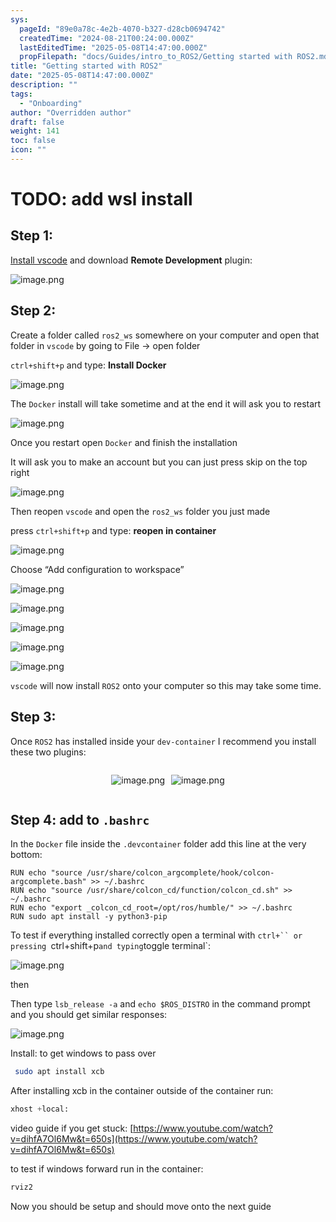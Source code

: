 ```yaml
---
sys:
  pageId: "89e0a78c-4e2b-4070-b327-d28cb0694742"
  createdTime: "2024-08-21T00:24:00.000Z"
  lastEditedTime: "2025-05-08T14:47:00.000Z"
  propFilepath: "docs/Guides/intro_to_ROS2/Getting started with ROS2.md"
title: "Getting started with ROS2"
date: "2025-05-08T14:47:00.000Z"
description: ""
tags:
  - "Onboarding"
author: "Overridden author"
draft: false
weight: 141
toc: false
icon: ""
---
```


# TODO: add wsl install

## Step 1:

[Install vscode](https://code.visualstudio.com/download) and download **Remote Development** plugin:

![image.png](https://prod-files-secure.s3.us-west-2.amazonaws.com/d518164a-d88e-44d1-a4ee-3adb3bd8bce0/efb52993-1881-4a40-b95e-6f020334f022/image.png?X-Amz-Algorithm=AWS4-HMAC-SHA256&X-Amz-Content-Sha256=UNSIGNED-PAYLOAD&X-Amz-Credential=ASIAZI2LB466WLWTIIMQ%2F20250509%2Fus-west-2%2Fs3%2Faws4_request&X-Amz-Date=20250509T100931Z&X-Amz-Expires=3600&X-Amz-Security-Token=IQoJb3JpZ2luX2VjEOL%2F%2F%2F%2F%2F%2F%2F%2F%2F%2FwEaCXVzLXdlc3QtMiJHMEUCIDIOqfFjGAVccsZZWdjJqLssW3B72ByUgmZnfGUNhLpvAiEA4EoaRzTs66fZsfW%2B1ew8hzEIRTTcwLPslnpELXcIEr4qiAQIiv%2F%2F%2F%2F%2F%2F%2F%2F%2F%2FARAAGgw2Mzc0MjMxODM4MDUiDM2YO9NkD%2FrMrt9gwCrcA30jEheVIkf4wckF6JFBloGOgMg0SJ3RezDTj2TZHzfmNWhVZd5VFyWdV0YUglL9HI0NOibNXIBRcDrmD22rYhFlj5qco5sEIYOO4hcLSgtqxMv6XOHCZjmPEYeucbKNYbMtu8fXv8q2LvhyiN5qKGzedF%2BZ%2BsNJcZz7czB%2B6znKJXR2k4fYlENHgA70XSSuAMhPKr0S469nmS05DbaSpZOMFaMIXbZHJzh9gdJ9civvVcoKHBlrZrFgkkhSWk%2FmkAo1CWvsKMVrhTAJrpXFbKzqNt01WmXBqLvNcEV0K5d50cSL7%2FiMXiQmhguBVbkCxMT31xBKr4biYqc7hvoidqvyUiAVvR4hvAWe4tIM%2FPyd%2Fl6LvcHZLaIT3ancqNBgdGNBi%2FNoS7QvSJNG7oLZLIFZjt8TghnD5e6eiZIxSljY5tgIZxYPVWL5gNbHhWyb9ZkPbpSBk1BoE5vggphNnMJ7WDgzu3Fs%2FgqIPGcqM4AfenGLG4ljjPNyuy%2BhzDjXoyi%2FBMt9YDpHGbkZM25vyCYFY5bk4nzbb1ezyplc91n5VXIQHypE1zcLgUezeGbNPtj3AxjGocnwRLNtiVLNMI%2FHWrafDKAXdonxbmlpw3qbXOc9ih9056XxkP7NMN6T98AGOqUBzjqoEam29Vxqn2zm8KIEniWsj70%2BJoW4nPQ%2BzfAst2ydygxrvGuBrt2fBJSMgZaiXJUP015hK95WhAJcScfqfLOS%2Bf5aig25Q%2FKGIQIfWeNNOaAEHdTZcYTQmgVzKmGCRlQT1QTE%2FY2fxKiem9PivbwC%2FxPZtAWvnMSX%2FhBVfFW6S7q30Tv6v%2FPy%2BBOf3vPGKw6qADMaGhcfQGPVN0Hmvno%2Fr%2FkK&X-Amz-Signature=7b413e0386155126c6394693399e6b9da8f294bb8bd7fcd2b694839e30ae7e8f&X-Amz-SignedHeaders=host&x-id=GetObject)

## Step 2:

Create a folder called `ros2_ws` somewhere on your computer and open that folder in `vscode` by going to File → open folder 

`ctrl+shift+p` and type: **Install Docker**

![image.png](https://prod-files-secure.s3.us-west-2.amazonaws.com/d518164a-d88e-44d1-a4ee-3adb3bd8bce0/2269dc0e-1cd5-47ff-bceb-c04ad9b2eab0/image.png?X-Amz-Algorithm=AWS4-HMAC-SHA256&X-Amz-Content-Sha256=UNSIGNED-PAYLOAD&X-Amz-Credential=ASIAZI2LB466WLWTIIMQ%2F20250509%2Fus-west-2%2Fs3%2Faws4_request&X-Amz-Date=20250509T100931Z&X-Amz-Expires=3600&X-Amz-Security-Token=IQoJb3JpZ2luX2VjEOL%2F%2F%2F%2F%2F%2F%2F%2F%2F%2FwEaCXVzLXdlc3QtMiJHMEUCIDIOqfFjGAVccsZZWdjJqLssW3B72ByUgmZnfGUNhLpvAiEA4EoaRzTs66fZsfW%2B1ew8hzEIRTTcwLPslnpELXcIEr4qiAQIiv%2F%2F%2F%2F%2F%2F%2F%2F%2F%2FARAAGgw2Mzc0MjMxODM4MDUiDM2YO9NkD%2FrMrt9gwCrcA30jEheVIkf4wckF6JFBloGOgMg0SJ3RezDTj2TZHzfmNWhVZd5VFyWdV0YUglL9HI0NOibNXIBRcDrmD22rYhFlj5qco5sEIYOO4hcLSgtqxMv6XOHCZjmPEYeucbKNYbMtu8fXv8q2LvhyiN5qKGzedF%2BZ%2BsNJcZz7czB%2B6znKJXR2k4fYlENHgA70XSSuAMhPKr0S469nmS05DbaSpZOMFaMIXbZHJzh9gdJ9civvVcoKHBlrZrFgkkhSWk%2FmkAo1CWvsKMVrhTAJrpXFbKzqNt01WmXBqLvNcEV0K5d50cSL7%2FiMXiQmhguBVbkCxMT31xBKr4biYqc7hvoidqvyUiAVvR4hvAWe4tIM%2FPyd%2Fl6LvcHZLaIT3ancqNBgdGNBi%2FNoS7QvSJNG7oLZLIFZjt8TghnD5e6eiZIxSljY5tgIZxYPVWL5gNbHhWyb9ZkPbpSBk1BoE5vggphNnMJ7WDgzu3Fs%2FgqIPGcqM4AfenGLG4ljjPNyuy%2BhzDjXoyi%2FBMt9YDpHGbkZM25vyCYFY5bk4nzbb1ezyplc91n5VXIQHypE1zcLgUezeGbNPtj3AxjGocnwRLNtiVLNMI%2FHWrafDKAXdonxbmlpw3qbXOc9ih9056XxkP7NMN6T98AGOqUBzjqoEam29Vxqn2zm8KIEniWsj70%2BJoW4nPQ%2BzfAst2ydygxrvGuBrt2fBJSMgZaiXJUP015hK95WhAJcScfqfLOS%2Bf5aig25Q%2FKGIQIfWeNNOaAEHdTZcYTQmgVzKmGCRlQT1QTE%2FY2fxKiem9PivbwC%2FxPZtAWvnMSX%2FhBVfFW6S7q30Tv6v%2FPy%2BBOf3vPGKw6qADMaGhcfQGPVN0Hmvno%2Fr%2FkK&X-Amz-Signature=9d422cc46caf99c50b9a80a2e1f646cfa52ce10e2bef81ebdf321ffcacbf52d5&X-Amz-SignedHeaders=host&x-id=GetObject)

The `Docker` install will take sometime and at the end it will ask you to restart

![image.png](https://prod-files-secure.s3.us-west-2.amazonaws.com/d518164a-d88e-44d1-a4ee-3adb3bd8bce0/ed233f78-be33-4b1f-b89c-9c346c0e961e/image.png?X-Amz-Algorithm=AWS4-HMAC-SHA256&X-Amz-Content-Sha256=UNSIGNED-PAYLOAD&X-Amz-Credential=ASIAZI2LB466WLWTIIMQ%2F20250509%2Fus-west-2%2Fs3%2Faws4_request&X-Amz-Date=20250509T100931Z&X-Amz-Expires=3600&X-Amz-Security-Token=IQoJb3JpZ2luX2VjEOL%2F%2F%2F%2F%2F%2F%2F%2F%2F%2FwEaCXVzLXdlc3QtMiJHMEUCIDIOqfFjGAVccsZZWdjJqLssW3B72ByUgmZnfGUNhLpvAiEA4EoaRzTs66fZsfW%2B1ew8hzEIRTTcwLPslnpELXcIEr4qiAQIiv%2F%2F%2F%2F%2F%2F%2F%2F%2F%2FARAAGgw2Mzc0MjMxODM4MDUiDM2YO9NkD%2FrMrt9gwCrcA30jEheVIkf4wckF6JFBloGOgMg0SJ3RezDTj2TZHzfmNWhVZd5VFyWdV0YUglL9HI0NOibNXIBRcDrmD22rYhFlj5qco5sEIYOO4hcLSgtqxMv6XOHCZjmPEYeucbKNYbMtu8fXv8q2LvhyiN5qKGzedF%2BZ%2BsNJcZz7czB%2B6znKJXR2k4fYlENHgA70XSSuAMhPKr0S469nmS05DbaSpZOMFaMIXbZHJzh9gdJ9civvVcoKHBlrZrFgkkhSWk%2FmkAo1CWvsKMVrhTAJrpXFbKzqNt01WmXBqLvNcEV0K5d50cSL7%2FiMXiQmhguBVbkCxMT31xBKr4biYqc7hvoidqvyUiAVvR4hvAWe4tIM%2FPyd%2Fl6LvcHZLaIT3ancqNBgdGNBi%2FNoS7QvSJNG7oLZLIFZjt8TghnD5e6eiZIxSljY5tgIZxYPVWL5gNbHhWyb9ZkPbpSBk1BoE5vggphNnMJ7WDgzu3Fs%2FgqIPGcqM4AfenGLG4ljjPNyuy%2BhzDjXoyi%2FBMt9YDpHGbkZM25vyCYFY5bk4nzbb1ezyplc91n5VXIQHypE1zcLgUezeGbNPtj3AxjGocnwRLNtiVLNMI%2FHWrafDKAXdonxbmlpw3qbXOc9ih9056XxkP7NMN6T98AGOqUBzjqoEam29Vxqn2zm8KIEniWsj70%2BJoW4nPQ%2BzfAst2ydygxrvGuBrt2fBJSMgZaiXJUP015hK95WhAJcScfqfLOS%2Bf5aig25Q%2FKGIQIfWeNNOaAEHdTZcYTQmgVzKmGCRlQT1QTE%2FY2fxKiem9PivbwC%2FxPZtAWvnMSX%2FhBVfFW6S7q30Tv6v%2FPy%2BBOf3vPGKw6qADMaGhcfQGPVN0Hmvno%2Fr%2FkK&X-Amz-Signature=4f3e28f6ca219bed1c06cb436f3e738e49a70ebc609582690487d1040640595e&X-Amz-SignedHeaders=host&x-id=GetObject)

Once you restart open `Docker` and finish the installation

It will ask you to make an account but you can just press skip on the top right

![image.png](https://prod-files-secure.s3.us-west-2.amazonaws.com/d518164a-d88e-44d1-a4ee-3adb3bd8bce0/21010ad9-1659-4fd9-9f59-9932a09b2a3d/image.png?X-Amz-Algorithm=AWS4-HMAC-SHA256&X-Amz-Content-Sha256=UNSIGNED-PAYLOAD&X-Amz-Credential=ASIAZI2LB466WLWTIIMQ%2F20250509%2Fus-west-2%2Fs3%2Faws4_request&X-Amz-Date=20250509T100931Z&X-Amz-Expires=3600&X-Amz-Security-Token=IQoJb3JpZ2luX2VjEOL%2F%2F%2F%2F%2F%2F%2F%2F%2F%2FwEaCXVzLXdlc3QtMiJHMEUCIDIOqfFjGAVccsZZWdjJqLssW3B72ByUgmZnfGUNhLpvAiEA4EoaRzTs66fZsfW%2B1ew8hzEIRTTcwLPslnpELXcIEr4qiAQIiv%2F%2F%2F%2F%2F%2F%2F%2F%2F%2FARAAGgw2Mzc0MjMxODM4MDUiDM2YO9NkD%2FrMrt9gwCrcA30jEheVIkf4wckF6JFBloGOgMg0SJ3RezDTj2TZHzfmNWhVZd5VFyWdV0YUglL9HI0NOibNXIBRcDrmD22rYhFlj5qco5sEIYOO4hcLSgtqxMv6XOHCZjmPEYeucbKNYbMtu8fXv8q2LvhyiN5qKGzedF%2BZ%2BsNJcZz7czB%2B6znKJXR2k4fYlENHgA70XSSuAMhPKr0S469nmS05DbaSpZOMFaMIXbZHJzh9gdJ9civvVcoKHBlrZrFgkkhSWk%2FmkAo1CWvsKMVrhTAJrpXFbKzqNt01WmXBqLvNcEV0K5d50cSL7%2FiMXiQmhguBVbkCxMT31xBKr4biYqc7hvoidqvyUiAVvR4hvAWe4tIM%2FPyd%2Fl6LvcHZLaIT3ancqNBgdGNBi%2FNoS7QvSJNG7oLZLIFZjt8TghnD5e6eiZIxSljY5tgIZxYPVWL5gNbHhWyb9ZkPbpSBk1BoE5vggphNnMJ7WDgzu3Fs%2FgqIPGcqM4AfenGLG4ljjPNyuy%2BhzDjXoyi%2FBMt9YDpHGbkZM25vyCYFY5bk4nzbb1ezyplc91n5VXIQHypE1zcLgUezeGbNPtj3AxjGocnwRLNtiVLNMI%2FHWrafDKAXdonxbmlpw3qbXOc9ih9056XxkP7NMN6T98AGOqUBzjqoEam29Vxqn2zm8KIEniWsj70%2BJoW4nPQ%2BzfAst2ydygxrvGuBrt2fBJSMgZaiXJUP015hK95WhAJcScfqfLOS%2Bf5aig25Q%2FKGIQIfWeNNOaAEHdTZcYTQmgVzKmGCRlQT1QTE%2FY2fxKiem9PivbwC%2FxPZtAWvnMSX%2FhBVfFW6S7q30Tv6v%2FPy%2BBOf3vPGKw6qADMaGhcfQGPVN0Hmvno%2Fr%2FkK&X-Amz-Signature=43a829425ed3111ea67d7a1a4b21a3071449b81775ec2b223e12568fc319494f&X-Amz-SignedHeaders=host&x-id=GetObject)

Then reopen `vscode` and open the `ros2_ws` folder you just made

press `ctrl+shift+p` and type: **reopen in container**

![image.png](https://prod-files-secure.s3.us-west-2.amazonaws.com/d518164a-d88e-44d1-a4ee-3adb3bd8bce0/4e93b8c2-41ad-488c-8095-c74205196118/image.png?X-Amz-Algorithm=AWS4-HMAC-SHA256&X-Amz-Content-Sha256=UNSIGNED-PAYLOAD&X-Amz-Credential=ASIAZI2LB466WLWTIIMQ%2F20250509%2Fus-west-2%2Fs3%2Faws4_request&X-Amz-Date=20250509T100931Z&X-Amz-Expires=3600&X-Amz-Security-Token=IQoJb3JpZ2luX2VjEOL%2F%2F%2F%2F%2F%2F%2F%2F%2F%2FwEaCXVzLXdlc3QtMiJHMEUCIDIOqfFjGAVccsZZWdjJqLssW3B72ByUgmZnfGUNhLpvAiEA4EoaRzTs66fZsfW%2B1ew8hzEIRTTcwLPslnpELXcIEr4qiAQIiv%2F%2F%2F%2F%2F%2F%2F%2F%2F%2FARAAGgw2Mzc0MjMxODM4MDUiDM2YO9NkD%2FrMrt9gwCrcA30jEheVIkf4wckF6JFBloGOgMg0SJ3RezDTj2TZHzfmNWhVZd5VFyWdV0YUglL9HI0NOibNXIBRcDrmD22rYhFlj5qco5sEIYOO4hcLSgtqxMv6XOHCZjmPEYeucbKNYbMtu8fXv8q2LvhyiN5qKGzedF%2BZ%2BsNJcZz7czB%2B6znKJXR2k4fYlENHgA70XSSuAMhPKr0S469nmS05DbaSpZOMFaMIXbZHJzh9gdJ9civvVcoKHBlrZrFgkkhSWk%2FmkAo1CWvsKMVrhTAJrpXFbKzqNt01WmXBqLvNcEV0K5d50cSL7%2FiMXiQmhguBVbkCxMT31xBKr4biYqc7hvoidqvyUiAVvR4hvAWe4tIM%2FPyd%2Fl6LvcHZLaIT3ancqNBgdGNBi%2FNoS7QvSJNG7oLZLIFZjt8TghnD5e6eiZIxSljY5tgIZxYPVWL5gNbHhWyb9ZkPbpSBk1BoE5vggphNnMJ7WDgzu3Fs%2FgqIPGcqM4AfenGLG4ljjPNyuy%2BhzDjXoyi%2FBMt9YDpHGbkZM25vyCYFY5bk4nzbb1ezyplc91n5VXIQHypE1zcLgUezeGbNPtj3AxjGocnwRLNtiVLNMI%2FHWrafDKAXdonxbmlpw3qbXOc9ih9056XxkP7NMN6T98AGOqUBzjqoEam29Vxqn2zm8KIEniWsj70%2BJoW4nPQ%2BzfAst2ydygxrvGuBrt2fBJSMgZaiXJUP015hK95WhAJcScfqfLOS%2Bf5aig25Q%2FKGIQIfWeNNOaAEHdTZcYTQmgVzKmGCRlQT1QTE%2FY2fxKiem9PivbwC%2FxPZtAWvnMSX%2FhBVfFW6S7q30Tv6v%2FPy%2BBOf3vPGKw6qADMaGhcfQGPVN0Hmvno%2Fr%2FkK&X-Amz-Signature=dbab388ac8e86c1c1ae5daa7c41b8913cdd7e43f3f621f29603ccb2200799e04&X-Amz-SignedHeaders=host&x-id=GetObject)

Choose “Add configuration to workspace”

![image.png](https://prod-files-secure.s3.us-west-2.amazonaws.com/d518164a-d88e-44d1-a4ee-3adb3bd8bce0/9560b282-5060-4989-ba37-97e7b2c22476/image.png?X-Amz-Algorithm=AWS4-HMAC-SHA256&X-Amz-Content-Sha256=UNSIGNED-PAYLOAD&X-Amz-Credential=ASIAZI2LB466WLWTIIMQ%2F20250509%2Fus-west-2%2Fs3%2Faws4_request&X-Amz-Date=20250509T100931Z&X-Amz-Expires=3600&X-Amz-Security-Token=IQoJb3JpZ2luX2VjEOL%2F%2F%2F%2F%2F%2F%2F%2F%2F%2FwEaCXVzLXdlc3QtMiJHMEUCIDIOqfFjGAVccsZZWdjJqLssW3B72ByUgmZnfGUNhLpvAiEA4EoaRzTs66fZsfW%2B1ew8hzEIRTTcwLPslnpELXcIEr4qiAQIiv%2F%2F%2F%2F%2F%2F%2F%2F%2F%2FARAAGgw2Mzc0MjMxODM4MDUiDM2YO9NkD%2FrMrt9gwCrcA30jEheVIkf4wckF6JFBloGOgMg0SJ3RezDTj2TZHzfmNWhVZd5VFyWdV0YUglL9HI0NOibNXIBRcDrmD22rYhFlj5qco5sEIYOO4hcLSgtqxMv6XOHCZjmPEYeucbKNYbMtu8fXv8q2LvhyiN5qKGzedF%2BZ%2BsNJcZz7czB%2B6znKJXR2k4fYlENHgA70XSSuAMhPKr0S469nmS05DbaSpZOMFaMIXbZHJzh9gdJ9civvVcoKHBlrZrFgkkhSWk%2FmkAo1CWvsKMVrhTAJrpXFbKzqNt01WmXBqLvNcEV0K5d50cSL7%2FiMXiQmhguBVbkCxMT31xBKr4biYqc7hvoidqvyUiAVvR4hvAWe4tIM%2FPyd%2Fl6LvcHZLaIT3ancqNBgdGNBi%2FNoS7QvSJNG7oLZLIFZjt8TghnD5e6eiZIxSljY5tgIZxYPVWL5gNbHhWyb9ZkPbpSBk1BoE5vggphNnMJ7WDgzu3Fs%2FgqIPGcqM4AfenGLG4ljjPNyuy%2BhzDjXoyi%2FBMt9YDpHGbkZM25vyCYFY5bk4nzbb1ezyplc91n5VXIQHypE1zcLgUezeGbNPtj3AxjGocnwRLNtiVLNMI%2FHWrafDKAXdonxbmlpw3qbXOc9ih9056XxkP7NMN6T98AGOqUBzjqoEam29Vxqn2zm8KIEniWsj70%2BJoW4nPQ%2BzfAst2ydygxrvGuBrt2fBJSMgZaiXJUP015hK95WhAJcScfqfLOS%2Bf5aig25Q%2FKGIQIfWeNNOaAEHdTZcYTQmgVzKmGCRlQT1QTE%2FY2fxKiem9PivbwC%2FxPZtAWvnMSX%2FhBVfFW6S7q30Tv6v%2FPy%2BBOf3vPGKw6qADMaGhcfQGPVN0Hmvno%2Fr%2FkK&X-Amz-Signature=690821a3308774d14749c486564ccf6420ccf44348f6969e992a683e856af7dd&X-Amz-SignedHeaders=host&x-id=GetObject)

![image.png](https://prod-files-secure.s3.us-west-2.amazonaws.com/d518164a-d88e-44d1-a4ee-3adb3bd8bce0/2ee63f81-886b-48e8-a553-dc6e5eac99e4/image.png?X-Amz-Algorithm=AWS4-HMAC-SHA256&X-Amz-Content-Sha256=UNSIGNED-PAYLOAD&X-Amz-Credential=ASIAZI2LB466WLWTIIMQ%2F20250509%2Fus-west-2%2Fs3%2Faws4_request&X-Amz-Date=20250509T100931Z&X-Amz-Expires=3600&X-Amz-Security-Token=IQoJb3JpZ2luX2VjEOL%2F%2F%2F%2F%2F%2F%2F%2F%2F%2FwEaCXVzLXdlc3QtMiJHMEUCIDIOqfFjGAVccsZZWdjJqLssW3B72ByUgmZnfGUNhLpvAiEA4EoaRzTs66fZsfW%2B1ew8hzEIRTTcwLPslnpELXcIEr4qiAQIiv%2F%2F%2F%2F%2F%2F%2F%2F%2F%2FARAAGgw2Mzc0MjMxODM4MDUiDM2YO9NkD%2FrMrt9gwCrcA30jEheVIkf4wckF6JFBloGOgMg0SJ3RezDTj2TZHzfmNWhVZd5VFyWdV0YUglL9HI0NOibNXIBRcDrmD22rYhFlj5qco5sEIYOO4hcLSgtqxMv6XOHCZjmPEYeucbKNYbMtu8fXv8q2LvhyiN5qKGzedF%2BZ%2BsNJcZz7czB%2B6znKJXR2k4fYlENHgA70XSSuAMhPKr0S469nmS05DbaSpZOMFaMIXbZHJzh9gdJ9civvVcoKHBlrZrFgkkhSWk%2FmkAo1CWvsKMVrhTAJrpXFbKzqNt01WmXBqLvNcEV0K5d50cSL7%2FiMXiQmhguBVbkCxMT31xBKr4biYqc7hvoidqvyUiAVvR4hvAWe4tIM%2FPyd%2Fl6LvcHZLaIT3ancqNBgdGNBi%2FNoS7QvSJNG7oLZLIFZjt8TghnD5e6eiZIxSljY5tgIZxYPVWL5gNbHhWyb9ZkPbpSBk1BoE5vggphNnMJ7WDgzu3Fs%2FgqIPGcqM4AfenGLG4ljjPNyuy%2BhzDjXoyi%2FBMt9YDpHGbkZM25vyCYFY5bk4nzbb1ezyplc91n5VXIQHypE1zcLgUezeGbNPtj3AxjGocnwRLNtiVLNMI%2FHWrafDKAXdonxbmlpw3qbXOc9ih9056XxkP7NMN6T98AGOqUBzjqoEam29Vxqn2zm8KIEniWsj70%2BJoW4nPQ%2BzfAst2ydygxrvGuBrt2fBJSMgZaiXJUP015hK95WhAJcScfqfLOS%2Bf5aig25Q%2FKGIQIfWeNNOaAEHdTZcYTQmgVzKmGCRlQT1QTE%2FY2fxKiem9PivbwC%2FxPZtAWvnMSX%2FhBVfFW6S7q30Tv6v%2FPy%2BBOf3vPGKw6qADMaGhcfQGPVN0Hmvno%2Fr%2FkK&X-Amz-Signature=a48ebe9a9dbfd45d9bde79a00a06819889c37ad4f6be7c20c4f57ebe319d5ee6&X-Amz-SignedHeaders=host&x-id=GetObject)

![image.png](https://prod-files-secure.s3.us-west-2.amazonaws.com/d518164a-d88e-44d1-a4ee-3adb3bd8bce0/ae1580b2-b048-407e-aed9-b584224a7a04/image.png?X-Amz-Algorithm=AWS4-HMAC-SHA256&X-Amz-Content-Sha256=UNSIGNED-PAYLOAD&X-Amz-Credential=ASIAZI2LB466WLWTIIMQ%2F20250509%2Fus-west-2%2Fs3%2Faws4_request&X-Amz-Date=20250509T100931Z&X-Amz-Expires=3600&X-Amz-Security-Token=IQoJb3JpZ2luX2VjEOL%2F%2F%2F%2F%2F%2F%2F%2F%2F%2FwEaCXVzLXdlc3QtMiJHMEUCIDIOqfFjGAVccsZZWdjJqLssW3B72ByUgmZnfGUNhLpvAiEA4EoaRzTs66fZsfW%2B1ew8hzEIRTTcwLPslnpELXcIEr4qiAQIiv%2F%2F%2F%2F%2F%2F%2F%2F%2F%2FARAAGgw2Mzc0MjMxODM4MDUiDM2YO9NkD%2FrMrt9gwCrcA30jEheVIkf4wckF6JFBloGOgMg0SJ3RezDTj2TZHzfmNWhVZd5VFyWdV0YUglL9HI0NOibNXIBRcDrmD22rYhFlj5qco5sEIYOO4hcLSgtqxMv6XOHCZjmPEYeucbKNYbMtu8fXv8q2LvhyiN5qKGzedF%2BZ%2BsNJcZz7czB%2B6znKJXR2k4fYlENHgA70XSSuAMhPKr0S469nmS05DbaSpZOMFaMIXbZHJzh9gdJ9civvVcoKHBlrZrFgkkhSWk%2FmkAo1CWvsKMVrhTAJrpXFbKzqNt01WmXBqLvNcEV0K5d50cSL7%2FiMXiQmhguBVbkCxMT31xBKr4biYqc7hvoidqvyUiAVvR4hvAWe4tIM%2FPyd%2Fl6LvcHZLaIT3ancqNBgdGNBi%2FNoS7QvSJNG7oLZLIFZjt8TghnD5e6eiZIxSljY5tgIZxYPVWL5gNbHhWyb9ZkPbpSBk1BoE5vggphNnMJ7WDgzu3Fs%2FgqIPGcqM4AfenGLG4ljjPNyuy%2BhzDjXoyi%2FBMt9YDpHGbkZM25vyCYFY5bk4nzbb1ezyplc91n5VXIQHypE1zcLgUezeGbNPtj3AxjGocnwRLNtiVLNMI%2FHWrafDKAXdonxbmlpw3qbXOc9ih9056XxkP7NMN6T98AGOqUBzjqoEam29Vxqn2zm8KIEniWsj70%2BJoW4nPQ%2BzfAst2ydygxrvGuBrt2fBJSMgZaiXJUP015hK95WhAJcScfqfLOS%2Bf5aig25Q%2FKGIQIfWeNNOaAEHdTZcYTQmgVzKmGCRlQT1QTE%2FY2fxKiem9PivbwC%2FxPZtAWvnMSX%2FhBVfFW6S7q30Tv6v%2FPy%2BBOf3vPGKw6qADMaGhcfQGPVN0Hmvno%2Fr%2FkK&X-Amz-Signature=008f649671febf61796c1caf4bd007650bf224ecf92f0256508769ef34c0d2ef&X-Amz-SignedHeaders=host&x-id=GetObject)

![image.png](https://prod-files-secure.s3.us-west-2.amazonaws.com/d518164a-d88e-44d1-a4ee-3adb3bd8bce0/53255b28-f75e-430f-b9e3-c0ac8577e42b/image.png?X-Amz-Algorithm=AWS4-HMAC-SHA256&X-Amz-Content-Sha256=UNSIGNED-PAYLOAD&X-Amz-Credential=ASIAZI2LB466WLWTIIMQ%2F20250509%2Fus-west-2%2Fs3%2Faws4_request&X-Amz-Date=20250509T100931Z&X-Amz-Expires=3600&X-Amz-Security-Token=IQoJb3JpZ2luX2VjEOL%2F%2F%2F%2F%2F%2F%2F%2F%2F%2FwEaCXVzLXdlc3QtMiJHMEUCIDIOqfFjGAVccsZZWdjJqLssW3B72ByUgmZnfGUNhLpvAiEA4EoaRzTs66fZsfW%2B1ew8hzEIRTTcwLPslnpELXcIEr4qiAQIiv%2F%2F%2F%2F%2F%2F%2F%2F%2F%2FARAAGgw2Mzc0MjMxODM4MDUiDM2YO9NkD%2FrMrt9gwCrcA30jEheVIkf4wckF6JFBloGOgMg0SJ3RezDTj2TZHzfmNWhVZd5VFyWdV0YUglL9HI0NOibNXIBRcDrmD22rYhFlj5qco5sEIYOO4hcLSgtqxMv6XOHCZjmPEYeucbKNYbMtu8fXv8q2LvhyiN5qKGzedF%2BZ%2BsNJcZz7czB%2B6znKJXR2k4fYlENHgA70XSSuAMhPKr0S469nmS05DbaSpZOMFaMIXbZHJzh9gdJ9civvVcoKHBlrZrFgkkhSWk%2FmkAo1CWvsKMVrhTAJrpXFbKzqNt01WmXBqLvNcEV0K5d50cSL7%2FiMXiQmhguBVbkCxMT31xBKr4biYqc7hvoidqvyUiAVvR4hvAWe4tIM%2FPyd%2Fl6LvcHZLaIT3ancqNBgdGNBi%2FNoS7QvSJNG7oLZLIFZjt8TghnD5e6eiZIxSljY5tgIZxYPVWL5gNbHhWyb9ZkPbpSBk1BoE5vggphNnMJ7WDgzu3Fs%2FgqIPGcqM4AfenGLG4ljjPNyuy%2BhzDjXoyi%2FBMt9YDpHGbkZM25vyCYFY5bk4nzbb1ezyplc91n5VXIQHypE1zcLgUezeGbNPtj3AxjGocnwRLNtiVLNMI%2FHWrafDKAXdonxbmlpw3qbXOc9ih9056XxkP7NMN6T98AGOqUBzjqoEam29Vxqn2zm8KIEniWsj70%2BJoW4nPQ%2BzfAst2ydygxrvGuBrt2fBJSMgZaiXJUP015hK95WhAJcScfqfLOS%2Bf5aig25Q%2FKGIQIfWeNNOaAEHdTZcYTQmgVzKmGCRlQT1QTE%2FY2fxKiem9PivbwC%2FxPZtAWvnMSX%2FhBVfFW6S7q30Tv6v%2FPy%2BBOf3vPGKw6qADMaGhcfQGPVN0Hmvno%2Fr%2FkK&X-Amz-Signature=64d68b7305e92f47fde2eaedeee11745fcc285ad9a7686882a513ea3aecb6ead&X-Amz-SignedHeaders=host&x-id=GetObject)

![image.png](https://prod-files-secure.s3.us-west-2.amazonaws.com/d518164a-d88e-44d1-a4ee-3adb3bd8bce0/7c562767-5af9-4ffb-97d1-327bcdf4ee00/image.png?X-Amz-Algorithm=AWS4-HMAC-SHA256&X-Amz-Content-Sha256=UNSIGNED-PAYLOAD&X-Amz-Credential=ASIAZI2LB466WLWTIIMQ%2F20250509%2Fus-west-2%2Fs3%2Faws4_request&X-Amz-Date=20250509T100931Z&X-Amz-Expires=3600&X-Amz-Security-Token=IQoJb3JpZ2luX2VjEOL%2F%2F%2F%2F%2F%2F%2F%2F%2F%2FwEaCXVzLXdlc3QtMiJHMEUCIDIOqfFjGAVccsZZWdjJqLssW3B72ByUgmZnfGUNhLpvAiEA4EoaRzTs66fZsfW%2B1ew8hzEIRTTcwLPslnpELXcIEr4qiAQIiv%2F%2F%2F%2F%2F%2F%2F%2F%2F%2FARAAGgw2Mzc0MjMxODM4MDUiDM2YO9NkD%2FrMrt9gwCrcA30jEheVIkf4wckF6JFBloGOgMg0SJ3RezDTj2TZHzfmNWhVZd5VFyWdV0YUglL9HI0NOibNXIBRcDrmD22rYhFlj5qco5sEIYOO4hcLSgtqxMv6XOHCZjmPEYeucbKNYbMtu8fXv8q2LvhyiN5qKGzedF%2BZ%2BsNJcZz7czB%2B6znKJXR2k4fYlENHgA70XSSuAMhPKr0S469nmS05DbaSpZOMFaMIXbZHJzh9gdJ9civvVcoKHBlrZrFgkkhSWk%2FmkAo1CWvsKMVrhTAJrpXFbKzqNt01WmXBqLvNcEV0K5d50cSL7%2FiMXiQmhguBVbkCxMT31xBKr4biYqc7hvoidqvyUiAVvR4hvAWe4tIM%2FPyd%2Fl6LvcHZLaIT3ancqNBgdGNBi%2FNoS7QvSJNG7oLZLIFZjt8TghnD5e6eiZIxSljY5tgIZxYPVWL5gNbHhWyb9ZkPbpSBk1BoE5vggphNnMJ7WDgzu3Fs%2FgqIPGcqM4AfenGLG4ljjPNyuy%2BhzDjXoyi%2FBMt9YDpHGbkZM25vyCYFY5bk4nzbb1ezyplc91n5VXIQHypE1zcLgUezeGbNPtj3AxjGocnwRLNtiVLNMI%2FHWrafDKAXdonxbmlpw3qbXOc9ih9056XxkP7NMN6T98AGOqUBzjqoEam29Vxqn2zm8KIEniWsj70%2BJoW4nPQ%2BzfAst2ydygxrvGuBrt2fBJSMgZaiXJUP015hK95WhAJcScfqfLOS%2Bf5aig25Q%2FKGIQIfWeNNOaAEHdTZcYTQmgVzKmGCRlQT1QTE%2FY2fxKiem9PivbwC%2FxPZtAWvnMSX%2FhBVfFW6S7q30Tv6v%2FPy%2BBOf3vPGKw6qADMaGhcfQGPVN0Hmvno%2Fr%2FkK&X-Amz-Signature=604457fefa0e7d20e0dbf417aabef50cc8dd967bb9e0c0dd5bf05fd900f567c4&X-Amz-SignedHeaders=host&x-id=GetObject)

`vscode` will now install `ROS2` onto your computer so this may take some time.

## Step 3:

Once `ROS2` has installed inside your `dev-container` I recommend you install these two plugins:

<div style="display: flex;flex-direction: row; column-gap:10px; max-width: 630px;justify-content: center;">
<div>

![image.png](https://prod-files-secure.s3.us-west-2.amazonaws.com/d518164a-d88e-44d1-a4ee-3adb3bd8bce0/3fc3d550-5a54-4ba1-ba6b-faa01cdb7369/image.png?X-Amz-Algorithm=AWS4-HMAC-SHA256&X-Amz-Content-Sha256=UNSIGNED-PAYLOAD&X-Amz-Credential=ASIAZI2LB466YBXRHQDK%2F20250509%2Fus-west-2%2Fs3%2Faws4_request&X-Amz-Date=20250509T100934Z&X-Amz-Expires=3600&X-Amz-Security-Token=IQoJb3JpZ2luX2VjEOL%2F%2F%2F%2F%2F%2F%2F%2F%2F%2FwEaCXVzLXdlc3QtMiJIMEYCIQDzoC8Lg%2FbqJQ41H8JSWgQu2VmIpmAKNKZmvWRcK9EeyQIhAOgIAbffuBUqknL0wRyQhqhhfHcKxXCP%2BVcqg86dy992KogECIr%2F%2F%2F%2F%2F%2F%2F%2F%2F%2FwEQABoMNjM3NDIzMTgzODA1Igy3ENZn8qloRlIx7O8q3APVAfEiobK5hj5tw%2BanNUkJLZ2Bv7PiwKC9lXUI4pU9sD3FiivGhLSQddZ%2FokxcxMWpxK7TL3oFg%2F3qpp5hkc7Wtez0mq9glYMKQwLQw%2BnbB8kZGt%2BOKZ%2F6wt63uMWVT3MCSyLlbQKfNL3KD9opkGDbnGDLMOKwsCAC6enwCcm96VE6KA0W6yLx7xRQxiddU08gvJYguv6%2BqhLQrzj4pu%2Fz4b4zOu5ouPox6MtSlMLzPuWnIAx6TWdYUMd1dq1JhORHYXOUQhbtlE6%2FSSBdFezIBSOX5lfmKlWOLyoOWDp%2Bld6VhtJsemV9f9AGtlX1WWbFue6ufKijLqKuXjuRLtVGZAtD7ChMlXP%2BqQiGwrs8mUCa7a0UfAC%2BZqFlJs93KKlpNlU1yWKUVB5o68QXu%2FxnMBwD0PmwLINAYLgIJ52pjaGF4dOlej%2Bd82EFqfyFsfGE7QGQltjOF1bK%2FGY6rsNyegrwgxGzJoydESDnPkW%2BPCcMmoy00n3SEaprl9VbddzEVHPaWJW1%2BUwLd7bQyCH0TFGzcoJV%2F28Mk4T%2F3cOKYUanEK8KNyYES9cFZLTm5vrDspBmMpdxwU15n8FXbaH8uBM1otrqoiS1flIrI6SDonDmLTf5CAWqkY8xUzDdk%2FfABjqkAeY2R2ItKxwH1u6OHNSrIRg%2FbdjqjwN00hGokw9vET1ncYgrcHKRpfmCihxG0EqzZcuT5zhF%2FzUOaBI4drKn8zBhlXN1m%2B1wkavag3eJdK3tu19QBZaukeIIYmjtxXJ1KMrF4omQBNqFAyCiwv2d2LbuYBHGIxc3LY0ZgK3YsUEYR%2FSz8m7lprRtemmnTcCcngdYNguvSfhetv53TRCb%2BxNpfSGU&X-Amz-Signature=79e59c2546f8c5d2cd7813322a2cb10b6633c4a0519f9436ad2ba220a8c6711d&X-Amz-SignedHeaders=host&x-id=GetObject)

</div>
<div>

![image.png](https://prod-files-secure.s3.us-west-2.amazonaws.com/d518164a-d88e-44d1-a4ee-3adb3bd8bce0/d994cc66-13c2-4093-a5a3-f84cf4601a82/image.png?X-Amz-Algorithm=AWS4-HMAC-SHA256&X-Amz-Content-Sha256=UNSIGNED-PAYLOAD&X-Amz-Credential=ASIAZI2LB466VBQTA2JE%2F20250509%2Fus-west-2%2Fs3%2Faws4_request&X-Amz-Date=20250509T100934Z&X-Amz-Expires=3600&X-Amz-Security-Token=IQoJb3JpZ2luX2VjEOL%2F%2F%2F%2F%2F%2F%2F%2F%2F%2FwEaCXVzLXdlc3QtMiJHMEUCIQD9MDn42wAdDH%2BKWJVZBgqQsUN0JT%2BB3dQI3qBVM5WZogIgQ9Ay7%2FCehWyHzBSxZ1rewZTCF0okwkAM6hQtkoJrWJUqiAQIiv%2F%2F%2F%2F%2F%2F%2F%2F%2F%2FARAAGgw2Mzc0MjMxODM4MDUiDHsMJzpkUn1sN9sNoircA4xfbIpYkkvGhV9OfnpNNUd3%2F2KicnEri7wWiNI%2FHgp2B9qyAp6%2FQSqcwlzkGbvVS9ZXj0pFC%2Bsnj9fm6Ibu7wfxrTSc%2FHlWozANIuMPnzk5MpWpIZACzF%2BtJpUOX0Cxyw8K2rqC5Y8E1E5z1WbiHIaw%2F6%2BdmGKeLaxYvR67AYU5aEKxpxmgevc9AClLgT2AtwtyMaPeAeVdotDxuirEpGRqRj5fp5t8mcH3iZFh1fpehb76%2BxMfeUPEALWzpP7qFUP8v%2BoZYAm5zF4gpmm4%2FrXtUFafBXSUmHLTQ51fXCiTLGrmINFktIfk7IgDiy2PvowT3xj%2FT8dfQGo7BxxLsCx81WP7QHty6W5ZYRKK5l42CtsuiiqrGY7smkMKG%2BPUqgSlTjebLz%2Bstu37YEdISSDtDhVrEP7GKgp%2FT6Oosevj%2Fba7sWzFIBk5LbWwHtVrWYJ7xIcoKzHlrT4kD%2BUK8IchbUFNf9yRSNRG8gpFzn5EXVnUAePSD0dg4%2FgkBofowgdtZcuKKZHaFrsmTRjqiEA17675fqA0x0Lm4rI2t%2F7oCHvlB4orH7TH32e29W9J%2F%2FcjzDpOaloiPT2JcezVC4yK2Eli23eR6l6p1rxL68wjCuQqFuRP4iA%2BCxqdMNuT98AGOqUBL6JGc50HaeB95BAc%2BxEzqXo8gnW4x32Ysw2Ycpb%2FjaWUxYCAa8kxH5AElXczzFjHzM2oCIuLDY5geFjmraca%2B52dVGAqj5FUkBVykBx26eg0kfJOFPsw5U262WOYWXZrBaX00vUSf6TnUBIEQ%2FZQv8Xb6wjZQPxH%2FBorw0suyVrJopbjZ%2FppN8Q2wUQdXpXi7GPvbBY0gdrfeZSU%2BsJsxBdUIoBb&X-Amz-Signature=1ea69f63ad0914dad26149956fd04f8d8e5dce87ef81c8d3c06a6edb916369aa&X-Amz-SignedHeaders=host&x-id=GetObject)

</div>
</div>

## Step 4: add to `.bashrc`

In the `Docker` file inside the `.devcontainer` folder add this line at the very bottom: 

```docker
RUN echo "source /usr/share/colcon_argcomplete/hook/colcon-argcomplete.bash" >> ~/.bashrc
RUN echo "source /usr/share/colcon_cd/function/colcon_cd.sh" >> ~/.bashrc
RUN echo "export _colcon_cd_root=/opt/ros/humble/" >> ~/.bashrc
RUN sudo apt install -y python3-pip 
```

To test if everything installed correctly open a terminal with `ctrl+`` or pressing `ctrl+shift+p` and typing `toggle terminal`:

![image.png](https://prod-files-secure.s3.us-west-2.amazonaws.com/d518164a-d88e-44d1-a4ee-3adb3bd8bce0/6a4943d8-b04e-4c02-9a58-775f3384d1a5/image.png?X-Amz-Algorithm=AWS4-HMAC-SHA256&X-Amz-Content-Sha256=UNSIGNED-PAYLOAD&X-Amz-Credential=ASIAZI2LB466WLWTIIMQ%2F20250509%2Fus-west-2%2Fs3%2Faws4_request&X-Amz-Date=20250509T100931Z&X-Amz-Expires=3600&X-Amz-Security-Token=IQoJb3JpZ2luX2VjEOL%2F%2F%2F%2F%2F%2F%2F%2F%2F%2FwEaCXVzLXdlc3QtMiJHMEUCIDIOqfFjGAVccsZZWdjJqLssW3B72ByUgmZnfGUNhLpvAiEA4EoaRzTs66fZsfW%2B1ew8hzEIRTTcwLPslnpELXcIEr4qiAQIiv%2F%2F%2F%2F%2F%2F%2F%2F%2F%2FARAAGgw2Mzc0MjMxODM4MDUiDM2YO9NkD%2FrMrt9gwCrcA30jEheVIkf4wckF6JFBloGOgMg0SJ3RezDTj2TZHzfmNWhVZd5VFyWdV0YUglL9HI0NOibNXIBRcDrmD22rYhFlj5qco5sEIYOO4hcLSgtqxMv6XOHCZjmPEYeucbKNYbMtu8fXv8q2LvhyiN5qKGzedF%2BZ%2BsNJcZz7czB%2B6znKJXR2k4fYlENHgA70XSSuAMhPKr0S469nmS05DbaSpZOMFaMIXbZHJzh9gdJ9civvVcoKHBlrZrFgkkhSWk%2FmkAo1CWvsKMVrhTAJrpXFbKzqNt01WmXBqLvNcEV0K5d50cSL7%2FiMXiQmhguBVbkCxMT31xBKr4biYqc7hvoidqvyUiAVvR4hvAWe4tIM%2FPyd%2Fl6LvcHZLaIT3ancqNBgdGNBi%2FNoS7QvSJNG7oLZLIFZjt8TghnD5e6eiZIxSljY5tgIZxYPVWL5gNbHhWyb9ZkPbpSBk1BoE5vggphNnMJ7WDgzu3Fs%2FgqIPGcqM4AfenGLG4ljjPNyuy%2BhzDjXoyi%2FBMt9YDpHGbkZM25vyCYFY5bk4nzbb1ezyplc91n5VXIQHypE1zcLgUezeGbNPtj3AxjGocnwRLNtiVLNMI%2FHWrafDKAXdonxbmlpw3qbXOc9ih9056XxkP7NMN6T98AGOqUBzjqoEam29Vxqn2zm8KIEniWsj70%2BJoW4nPQ%2BzfAst2ydygxrvGuBrt2fBJSMgZaiXJUP015hK95WhAJcScfqfLOS%2Bf5aig25Q%2FKGIQIfWeNNOaAEHdTZcYTQmgVzKmGCRlQT1QTE%2FY2fxKiem9PivbwC%2FxPZtAWvnMSX%2FhBVfFW6S7q30Tv6v%2FPy%2BBOf3vPGKw6qADMaGhcfQGPVN0Hmvno%2Fr%2FkK&X-Amz-Signature=995880599b07982dfb844415f5bc7019970512a5a3b12307799b7cca5c7a2c27&X-Amz-SignedHeaders=host&x-id=GetObject)

then 

Then type `lsb_release -a` and `echo $ROS_DISTRO` in the command prompt and you should get similar responses:

![image.png](https://prod-files-secure.s3.us-west-2.amazonaws.com/d518164a-d88e-44d1-a4ee-3adb3bd8bce0/3e635dec-a805-4e85-8b9e-d000e5b71a4e/image.png?X-Amz-Algorithm=AWS4-HMAC-SHA256&X-Amz-Content-Sha256=UNSIGNED-PAYLOAD&X-Amz-Credential=ASIAZI2LB466WLWTIIMQ%2F20250509%2Fus-west-2%2Fs3%2Faws4_request&X-Amz-Date=20250509T100931Z&X-Amz-Expires=3600&X-Amz-Security-Token=IQoJb3JpZ2luX2VjEOL%2F%2F%2F%2F%2F%2F%2F%2F%2F%2FwEaCXVzLXdlc3QtMiJHMEUCIDIOqfFjGAVccsZZWdjJqLssW3B72ByUgmZnfGUNhLpvAiEA4EoaRzTs66fZsfW%2B1ew8hzEIRTTcwLPslnpELXcIEr4qiAQIiv%2F%2F%2F%2F%2F%2F%2F%2F%2F%2FARAAGgw2Mzc0MjMxODM4MDUiDM2YO9NkD%2FrMrt9gwCrcA30jEheVIkf4wckF6JFBloGOgMg0SJ3RezDTj2TZHzfmNWhVZd5VFyWdV0YUglL9HI0NOibNXIBRcDrmD22rYhFlj5qco5sEIYOO4hcLSgtqxMv6XOHCZjmPEYeucbKNYbMtu8fXv8q2LvhyiN5qKGzedF%2BZ%2BsNJcZz7czB%2B6znKJXR2k4fYlENHgA70XSSuAMhPKr0S469nmS05DbaSpZOMFaMIXbZHJzh9gdJ9civvVcoKHBlrZrFgkkhSWk%2FmkAo1CWvsKMVrhTAJrpXFbKzqNt01WmXBqLvNcEV0K5d50cSL7%2FiMXiQmhguBVbkCxMT31xBKr4biYqc7hvoidqvyUiAVvR4hvAWe4tIM%2FPyd%2Fl6LvcHZLaIT3ancqNBgdGNBi%2FNoS7QvSJNG7oLZLIFZjt8TghnD5e6eiZIxSljY5tgIZxYPVWL5gNbHhWyb9ZkPbpSBk1BoE5vggphNnMJ7WDgzu3Fs%2FgqIPGcqM4AfenGLG4ljjPNyuy%2BhzDjXoyi%2FBMt9YDpHGbkZM25vyCYFY5bk4nzbb1ezyplc91n5VXIQHypE1zcLgUezeGbNPtj3AxjGocnwRLNtiVLNMI%2FHWrafDKAXdonxbmlpw3qbXOc9ih9056XxkP7NMN6T98AGOqUBzjqoEam29Vxqn2zm8KIEniWsj70%2BJoW4nPQ%2BzfAst2ydygxrvGuBrt2fBJSMgZaiXJUP015hK95WhAJcScfqfLOS%2Bf5aig25Q%2FKGIQIfWeNNOaAEHdTZcYTQmgVzKmGCRlQT1QTE%2FY2fxKiem9PivbwC%2FxPZtAWvnMSX%2FhBVfFW6S7q30Tv6v%2FPy%2BBOf3vPGKw6qADMaGhcfQGPVN0Hmvno%2Fr%2FkK&X-Amz-Signature=eaf68a75d878b6198f083bc9bc7e87de1ffc6d0a8bbaa867e7364d884d44ad53&X-Amz-SignedHeaders=host&x-id=GetObject)

Install:  to get windows to pass over

```bash
 sudo apt install xcb
```

After installing xcb in the container outside of the container run:

```python
xhost +local:
```

video guide if you get stuck: [https://www.youtube.com/watch?v=dihfA7Ol6Mw&t=650s](https://www.youtube.com/watch?v=dihfA7Ol6Mw&t=650s)

to test if windows forward run in the container:

```bash
rviz2
```

Now you should be setup and should move onto the next guide 
